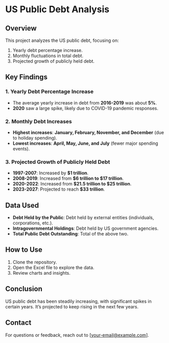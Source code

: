 # US Public Debt Analysis

## Overview

This project analyzes the US public debt, focusing on:
1. Yearly debt percentage increase.
2. Monthly fluctuations in total debt.
3. Projected growth of publicly held debt.

## Key Findings

### 1. Yearly Debt Percentage Increase
- The average yearly increase in debt from **2016-2019** was about **5%**.
- **2020** saw a large spike, likely due to COVID-19 pandemic responses.

### 2. Monthly Debt Increases
- **Highest increases**: **January, February, November, and December** (due to holiday spending).
- **Lowest increases**: **April, May, June, and July** (fewer major spending events).

### 3. Projected Growth of Publicly Held Debt
- **1997-2007**: Increased by **$1 trillion**.
- **2008-2019**: Increased from **$6 trillion to $17 trillion**.
- **2020-2022**: Increased from **$21.5 trillion to $25 trillion**.
- **2023-2027**: Projected to reach **$33 trillion**.

## Data Used
- **Debt Held by the Public**: Debt held by external entities (individuals, corporations, etc.).
- **Intragovernmental Holdings**: Debt held by US government agencies.
- **Total Public Debt Outstanding**: Total of the above two.

## How to Use
1. Clone the repository.
2. Open the Excel file to explore the data.
3. Review charts and insights.

## Conclusion
US public debt has been steadily increasing, with significant spikes in certain years. It’s projected to keep rising in the next few years.

## Contact
For questions or feedback, reach out to [your-email@example.com].
